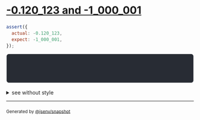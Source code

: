 # [-0.120_123 and -1_000_001](../../number.test.js#L95)

```js
assert({
  actual: -0.120_123,
  expect: -1_000_001,
});
```

![img](throw.svg)

<details>
  <summary>see without style</summary>

```console
AssertionError: actual and expect are different

actual:         -0.120_123
expect: -1_000_001
```

</details>

---

<sub>
  Generated by <a href="https://github.com/jsenv/core/tree/main/packages/independent/snapshot">@jsenv/snapshot</a>
</sub>